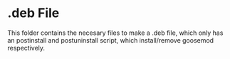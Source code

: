 # .deb File

This folder contains the necesary files to make a .deb file, which only has an postinstall and postuninstall script, which install/remove goosemod respectively.
